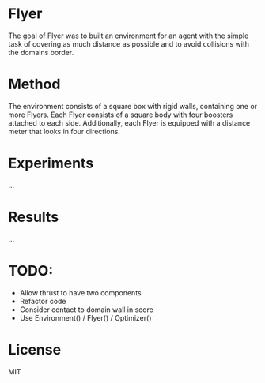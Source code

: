 # Flyer

The goal of Flyer was to built an environment for an agent with the simple task of covering as much distance as possible and to avoid collisions with the domains border.

# Method

The environment consists of a square box with rigid walls, containing one or more Flyers. Each Flyer consists of a square body with four boosters attached to each side. Additionally, each Flyer is equipped with a distance meter that looks in four directions.

# Experiments

...

# Results

...

# TODO:
- Allow thrust to have two components
- Refactor code
- Consider contact to domain wall in score
- Use Environment() / Flyer() / Optimizer()

# License

MIT